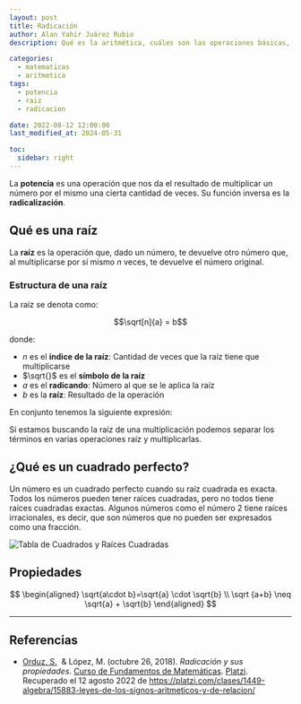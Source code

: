 ```yaml
---
layout: post
title: Radicación
author: Alan Yahir Juárez Rubio
description: Qué es la aritmética, cuáles son las operaciones básicas, sus propiedas y símbolos

categories:
  - matematicas
  - aritmetica
tags:
  - potencia
  - raiz
  - radicacion

date: 2022-08-12 12:00:00
last_modified_at: 2024-05-31

toc:
  sidebar: right
---
```


La **potencia** es una operación que nos da el resultado de multiplicar un
número por el mismo una cierta cantidad de veces. Su función inversa es la
**radicalización**.

## Qué es una raíz

La **raíz** es la operación que, dado un número, te devuelve otro número que,
al multiplicarse por sí mismo $n$ veces, te devuelve el número original.

### Estructura de una raíz

La raíz se denota como:

$$\sqrt[n]{a} = b$$

donde:

- $n$ es el **índice de la raíz**: Cantidad de veces que la raíz tiene que multiplicarse
- $\sqrt{}$ es el **símbolo de la raíz**
- $a$ es el **radicando**: Número al que se le aplica la raíz
- $b$ es la **raíz**: Resultado de la operación

En conjunto tenemos la siguiente expresión:

Si estamos buscando la raíz de una multiplicación podemos separar los términos
en varias operaciones raíz y multiplicarlas.

## ¿Qué es un cuadrado perfecto?

Un número es un cuadrado perfecto cuando su raíz cuadrada es exacta. Todos los
números pueden tener raíces cuadradas, pero no todos tiene raíces cuadradas
exactas. Algunos números como el número 2 tiene raíces irracionales, es decir,
que son números que no pueden ser expresados como una fracción.

![Tabla de Cuadrados y Raíces Cuadradas](https://static.platzi.com/media/user_upload/5e885c32eb896bde4914dfda2590057c-aac6ef8a-0b71-4bd0-9fbf-3487117161ad.jpg)

## Propiedades

$$
\begin{aligned}
 \sqrt{a\cdot b}=\sqrt{a} \cdot \sqrt{b} \\
 \sqrt {a+b} \neq \sqrt{a} + \sqrt{b}
\end{aligned}
$$

<div style="page-break-after: always;"></div>

---

## Referencias

- [Orduz, S.](https://platzi.com/profesores/sergio-orduz-240/)
   & López, M.
  (octubre 26, 2018).
  _Radicación y sus propiedades_.
  [Curso de Fundamentos de Matemáticas](https://platzi.com/cursos/fundamentos-matematicas/).
  [Platzi](https://platzi.com/).
  Recuperado el 12 agosto 2022 de
  <https://platzi.com/clases/1449-algebra/15883-leyes-de-los-signos-aritmeticos-y-de-relacion/>
